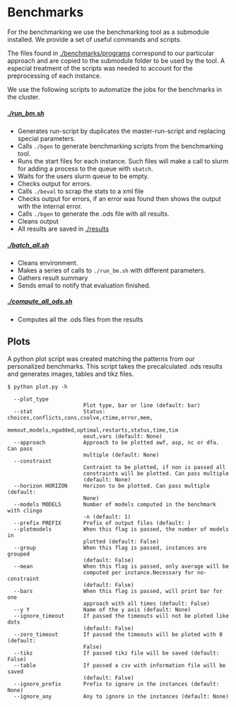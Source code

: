 # Benchmarks

For the benchmarking we use the benchmarking tool as a submodule installed. We provide a set of useful commands and scripts. 

The files found in [./benchmarks/programs](../benchmarks/programs) correspond to our particular approach and are copied to the submodule folder to be used by the tool. A especial treatment of the scripts was needed to account for the preprocessing of each instance.

We use the following scripts to automatize the jobs for the benchmarks in the cluster.

##### [./run_bm.sh](./run_bm.sh) 
- Generates run-script by duplicates the master-run-script and replacing special parameters.
- Calls `./bgen` to generate benchmarking scripts from the benchmarking tool.
- Runs the start files for each instance. Such files will make a call to slurm for adding a process to the queue with `sbatch`.
- Waits for the users slurm queue to be empty.
- Checks output for errors.
- Calls `./beval` to scrap the stats to a xml file
- Checks output for errors, if an error was found then shows the output with the internal error.
- Calls `./bgen` to generate the .ods file with all results.
- Cleans output
- All results are saved in [./results](./results)

##### [./batch_all.sh](./batch_all.sh) 
- Cleans environment.
- Makes a series of calls to `./run_bm.sh` with different parameters.
- Gathers result summary
- Sends email to notify that evaluation finished.

##### [./compute_all_ods.sh](./compute_all_ods.sh) 
- Computes all the .ods files from the results


## Plots

A python plot script was created matching the patterns from our personalized benchmarks. 
This script takes the precalculated .ods results and generates images, tables and tikz files. 

```shell
$ python plot.py -h

  --plot_type 
                        Plot type, bar or line (default: bar)
  --stat                Status: choices,conflicts,cons,csolve,ctime,error,mem,
                        memout,models,ngadded,optimal,restarts,status,time,tim
                        eout,vars (default: None)
  --approach            Approach to be plotted awf, asp, nc or dfa. Can pass
                        multiple (default: None)
  --constraint 
                        Contraint to be plotted, if non is passed all
                        constraints will be plotted. Can pass multiple
                        (default: None)
  --horizon HORIZON     Horizon to be plotted. Can pass multiple (default:
                        None)
  --models MODELS       Number of models computed in the benchmark with clingo
                        -n (default: 1)
  --prefix PREFIX       Prefix of output files (default: )
  --plotmodels          When this flag is passed, the number of models in
                        plotted (default: False)
  --group               When this flag is passed, instances are grouped
                        (default: False)
  --mean                When this flag is passed, only average will be
                        computed per instance.Necessary for no-constraint
                        (default: False)
  --bars                When this flag is passed, will print bar for one
                        approach with all times (default: False)
  --y Y                 Name of the y axis (default: None)
  --ignore_timeout      If passed the timeouts will not be ploted like dots
                        (default: False)
  --zero_timeout        If passed the timeouts will be ploted with 0 (default:
                        False)
  --tikz                If passed tikz file will be saved (default: False)
  --table               If passed a csv with information file will be saved
                        (default: False)
  --ignore_prefix       Prefix to ignore in the instances (default: None)
  --ignore_any          Any to ignore in the instances (default: None)
```


